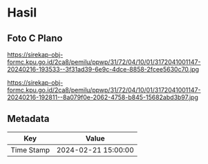 # Hasil

## Foto C Plano

https://sirekap-obj-formc.kpu.go.id/2ca8/pemilu/ppwp/31/72/04/10/01/3172041001147-20240216-193533--3f31ad39-6e9c-4dce-8858-2fcee5630c70.jpg

https://sirekap-obj-formc.kpu.go.id/2ca8/pemilu/ppwp/31/72/04/10/01/3172041001147-20240216-192811--8a079f0e-2062-4758-b845-15682abd3b97.jpg


## Metadata

| Key        | Value               |
| ---------- | ------------------- |
| Time Stamp | 2024-02-21 15:00:00 |



